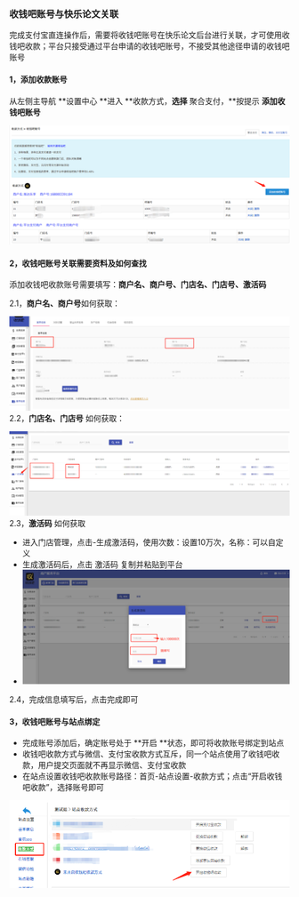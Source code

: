 ### 收钱吧账号与快乐论文关联

完成支付宝直连操作后，需要将收钱吧账号在快乐论文后台进行关联，才可使用收钱吧收款；平台只接受通过平台申请的收钱吧账号，不接受其他途径申请的收钱吧账号

#### 1，添加收款账号

从左侧主导航 **设置中心 **进入 **收款方式，**选择** 聚合支付，**按提示 **添加收钱吧账号**

![](/assets/import145.png)

#### 2，收钱吧账号关联需要资料及如何查找

添加收钱吧收款账号需要填写：**商户名、商户号、门店名、门店号、激活码**

2.1，**商户名、商户号**如何获取：

![](/assets/import147.png)2.2，**门店名、门店号** 如何获取：

![](/assets/import148.png)2.3，**激活码** 如何获取

* 进入门店管理，点击-生成激活码，使用次数：设置10万次，名称：可以自定义
* 生成激活码后，点击 激活码 复制并粘贴到平台
* ![](/assets/import149.png)

2.4，完成信息填写后，点击完成即可

#### 3，收钱吧账号与站点绑定

* 完成账号添加后，确定账号处于 **开启 **状态，即可将收款账号绑定到站点
* 收钱吧收款方式与微信、支付宝收款方式互斥，同一个站点使用了收钱吧收款，用户提交页面就不再显示微信、支付宝收款
* 在站点设置收钱吧收款账号路径：首页-站点设置-收款方式；点击“开启收钱吧收款”，选择账号即可

![](/assets/import150.png)



